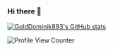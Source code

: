 ### Hi there 👋
[![GoldDominik893's GitHub stats](https://github-readme-stats.vercel.app/api?username=GoldDominik893&show_icons=true&theme=transparent)](https://github.com/anuraghazra/github-readme-stats)

![Profile View Counter](https://komarev.com/ghpvc/?username=GoldDominik893)
